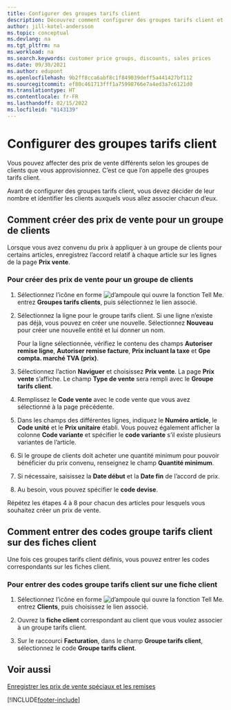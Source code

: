 ```yaml
---
title: Configurer des groupes tarifs client
description: Découvrez comment configurer des groupes tarifs client et créer des prix de vente pour ces groupes.
author: jill-kotel-andersson
ms.topic: conceptual
ms.devlang: na
ms.tgt_pltfrm: na
ms.workload: na
ms.search.keywords: customer price groups, discounts, sales prices
ms.date: 09/30/2021
ms.author: edupont
ms.openlocfilehash: 9b2ff8cca6abf8c1f849039deff5a441427bf112
ms.sourcegitcommit: ef80c461713fff1a75998766e7a4ed3a7c6121d0
ms.translationtype: HT
ms.contentlocale: fr-FR
ms.lasthandoff: 02/15/2022
ms.locfileid: "8143139"
---
```

# <a name="set-up-customer-price-groups"></a>Configurer des groupes tarifs client
  
Vous pouvez affecter des prix de vente différents selon les groupes de clients que vous approvisionnez. C’est ce que l’on appelle des groupes tarifs client.

Avant de configurer des groupes tarifs client, vous devez décider de leur nombre et identifier les clients auxquels vous allez associer chacun d’eux.  

## <a name="how-to-create-sales-prices-for-a-group-of-customers"></a>Comment créer des prix de vente pour un groupe de clients  

Lorsque vous avez convenu du prix à appliquer à un groupe de clients pour certains articles, enregistrez l’accord relatif à chaque article sur les lignes de la page **Prix vente**.

### <a name="to-create-sales-prices-for-a-group-of-customers"></a>Pour créer des prix de vente pour un groupe de clients

1. Sélectionnez l’icône en forme ![d’ampoule qui ouvre la fonction Tell Me.](media/ui-search/search_small.png "Dites-moi ce que vous voulez faire") entrez **Groupes tarifs clients**, puis sélectionnez le lien associé.  

2. Sélectionnez la ligne pour le groupe tarifs client. Si une ligne n’existe pas déjà, vous pouvez en créer une nouvelle. Sélectionnez **Nouveau** pour créer une nouvelle entité et lui donner un nom.  
    
    Pour la ligne sélectionnée, vérifiez le contenu des champs **Autoriser remise ligne**, **Autoriser remise facture**, **Prix incluant la taxe** et **Gpe compta. marché TVA (prix)**. 
  
3. Sélectionnez l’action **Naviguer** et choisissez **Prix vente**. La page **Prix vente** s’affiche. Le champ **Type de vente** sera rempli avec le **Groupe tarifs client**.  
  
4. Remplissez le **Code vente** avec le code vente que vous avez sélectionné à la page précédente.  
  
5. Dans les champs des différentes lignes, indiquez le **Numéro article**, le **Code unité** et le **Prix unitaire** établi. Vous pouvez également afficher la colonne **Code variante** et spécifier le **code variante** s’il existe plusieurs variantes de l’article.  
  
6. Si le groupe de clients doit acheter une quantité minimum pour pouvoir bénéficier du prix convenu, renseignez le champ **Quantité minimum**.  

7. Si nécessaire, saisissez la **Date début** et la **Date fin** de l’accord de prix.  
  
8. Au besoin, vous pouvez spécifier le **code devise**.

Répétez les étapes 4 à 8 pour chacun des articles pour lesquels vous souhaitez créer un prix de vente.

## <a name="how-to-enter-customer-price-group-codes-on-customer-cards"></a>Comment entrer des codes groupe tarifs client sur des fiches client  

Une fois ces groupes tarifs client définis, vous pouvez entrer les codes correspondants sur les fiches client.

### <a name="to-enter-customer-price-group-codes-on-a-customer-card"></a>Pour entrer des codes groupe tarifs client sur une fiche client  

1. Sélectionnez l’icône en forme ![d’ampoule qui ouvre la fonction Tell Me.](media/ui-search/search_small.png "Dites-moi ce que vous voulez faire") entrez **Clients**, puis choisissez le lien associé.  

2. Ouvrez la **fiche client** correspondant au client que vous voulez associer à un groupe tarifs client.  

3. Sur le raccourci **Facturation**, dans le champ **Groupe tarifs client**, sélectionnez le code **Groupe tarifs client**.  


## <a name="see-also"></a>Voir aussi

[Enregistrer les prix de vente spéciaux et les remises](sales-how-record-sales-price-discount-payment-agreements.md)  

[!INCLUDE[footer-include](includes/footer-banner.md)]
